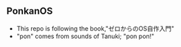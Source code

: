 ## PonkanOS

- This repo is following the book,"ゼロからのOS自作入門"
- "pon" comes from sounds of Tanuki; "pon pon!"
